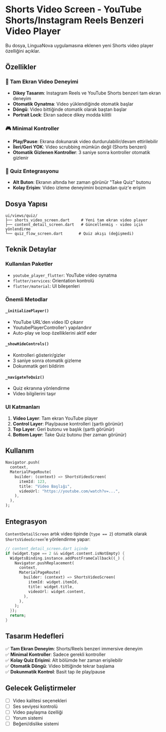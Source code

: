 # Shorts Video Screen - YouTube Shorts/Instagram Reels Benzeri Video Player

Bu dosya, LinguaNova uygulamasına eklenen yeni Shorts video player özelliğini açıklar.

## Özellikler

### 🎥 Tam Ekran Video Deneyimi
- **Dikey Tasarım**: Instagram Reels ve YouTube Shorts benzeri tam ekran deneyim
- **Otomatik Oynatma**: Video yüklendiğinde otomatik başlar
- **Döngü**: Video bittiğinde otomatik olarak baştan başlar
- **Portrait Lock**: Ekran sadece dikey modda kilitli

### 🎮 Minimal Kontroller
- **Play/Pause**: Ekrana dokunarak video durdurulabilir/devam ettirilebilir
- **İleri/Geri YOK**: Video scrubbing mümkün değil (Shorts benzeri)
- **Otomatik Gizlenen Kontroller**: 3 saniye sonra kontroller otomatik gizlenir

### 🎯 Quiz Entegrasyonu
- **Alt Buton**: Ekranın altında her zaman görünür "Take Quiz" butonu
- **Kolay Erişim**: Video izleme deneyimini bozmadan quiz'e erişim

## Dosya Yapısı

```
ui/views/quiz/
├── shorts_video_screen.dart     # Yeni tam ekran video player
├── content_detail_screen.dart   # Güncellenmiş - video için yönlendirme
└── quiz_flow_screen.dart       # Quiz akışı (değişmedi)
```

## Teknik Detaylar

### Kullanılan Paketler
- `youtube_player_flutter`: YouTube video oynatma
- `flutter/services`: Orientation kontrolü
- `flutter/material`: UI bileşenleri

### Önemli Metodlar

#### `_initializePlayer()`
- YouTube URL'den video ID çıkarır
- YoutubePlayerController'ı yapılandırır
- Auto-play ve loop özelliklerini aktif eder

#### `_showHideControls()`
- Kontrolleri gösterir/gizler
- 3 saniye sonra otomatik gizleme
- Dokunmatik geri bildirim

#### `_navigateToQuiz()`
- Quiz ekranına yönlendirme
- Video bilgilerini taşır

### UI Katmanları

1. **Video Layer**: Tam ekran YouTube player
2. **Control Layer**: Play/pause kontrolleri (şartlı görünür)
3. **Top Layer**: Geri butonu ve başlık (şartlı görünür)
4. **Bottom Layer**: Take Quiz butonu (her zaman görünür)

## Kullanım

```dart
Navigator.push(
  context,
  MaterialPageRoute(
    builder: (context) => ShortsVideoScreen(
      itemId: 123,
      title: "Video Başlığı",
      videoUrl: "https://youtube.com/watch?v=...",
    ),
  ),
);
```

## Entegrasyon

`ContentDetailScreen` artık video tipinde (`type == 2`) otomatik olarak `ShortsVideoScreen`'e yönlendirme yapar:

```dart
// content_detail_screen.dart içinde
if (widget.type == 2 && widget.content.isNotEmpty) {
  WidgetsBinding.instance.addPostFrameCallback((_) {
    Navigator.pushReplacement(
      context,
      MaterialPageRoute(
        builder: (context) => ShortsVideoScreen(
          itemId: widget.itemId,
          title: widget.title,
          videoUrl: widget.content,
        ),
      ),
    );
  });
  return;
}
```

## Tasarım Hedefleri

✅ **Tam Ekran Deneyim**: Shorts/Reels benzeri immersive deneyim  
✅ **Minimal Kontroller**: Sadece gerekli kontroller  
✅ **Kolay Quiz Erişimi**: Alt bölümde her zaman erişilebilir  
✅ **Otomatik Döngü**: Video bittiğinde tekrar başlama  
✅ **Dokunmatik Kontrol**: Basit tap ile play/pause  

## Gelecek Geliştirmeler

- [ ] Video kalitesi seçenekleri
- [ ] Ses seviyesi kontrolü  
- [ ] Video paylaşma özelliği
- [ ] Yorum sistemi
- [ ] Beğeni/dislike sistemi 